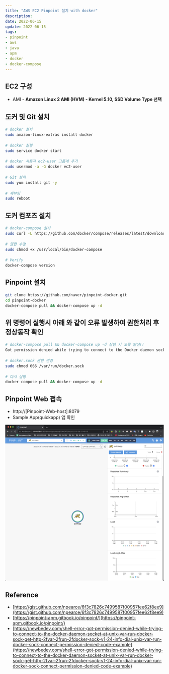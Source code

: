 ```yaml
---
title: "AWS EC2 Pinpoint 설치 with docker"
description:
date: 2022-06-15
update: 2022-06-15
tags:
- pinpoint
- aws
- java
- apm
- docker
- docker-compose
--- 
```


## EC2 구성
* AMI - **Amazon Linux 2 AMI (HVM) - Kernel 5.10, SSD Volume Type 선택**

## 도커 및 Git 설치

```bash
# docker 설치
sudo amazon-linux-extras install docker

# docker 실행
sudo service docker start

# docker 사용자 ec2-user 그룹에 추가
sudo usermod -a -G docker ec2-user

# Git 설치
sudo yum install git -y

# 재부팅
sudo reboot
```

## 도커 컴포즈 설치

```bash
# docker-compose 설치
sudo curl -L https://github.com/docker/compose/releases/latest/download/docker-compose-$(uname -s)-$(uname -m) -o /usr/local/bin/docker-compose

# 권한 수정
sudo chmod +x /usr/local/bin/docker-compose

# Verify
docker-compose version
```

## Pinpoint 설치

```bash
git clone https://github.com/naver/pinpoint-docker.git
cd pinpoint-docker
docker-compose pull && docker-compose up -d
```

## 위 명령어 실행시 아래 와 같이 오류 발생하여 권한처리 후 정상동작 확인

```bash
# docker-compose pull && docker-compose up -d 실행 시 오류 발생!!
Got permission denied while trying to connect to the Docker daemon socket at unix:///var/run/docker.sock: Get "http://%2Fvar%2Frun%2Fdocker.sock/v1.24/info": dial unix /var/run/docker.sock: connect: permission denied

# docker.sock 권한 변경
sudo chmod 666 /var/run/docker.sock

# 다시 실행
docker-compose pull && docker-compose up -d
```

## Pinpoint Web 접속

- http://[Pinpoint-Web-host]:8079
- Sample App(quickapp) 앱 확인

![pinpoint-demo](images/demo.png)

## Reference
* [https://gist.github.com/npearce/6f3c7826c7499587f00957fee62f8ee9](https://gist.github.com/npearce/6f3c7826c7499587f00957fee62f8ee9)
* [https://pinpoint-apm.gitbook.io/pinpoint/](https://pinpoint-apm.gitbook.io/pinpoint/)
* [https://newbedev.com/shell-error-got-permission-denied-while-trying-to-connect-to-the-docker-daemon-socket-at-unix-var-run-docker-sock-get-http-2fvar-2frun-2fdocker-sock-v1-24-info-dial-unix-var-run-docker-sock-connect-permission-denied-code-example](https://newbedev.com/shell-error-got-permission-denied-while-trying-to-connect-to-the-docker-daemon-socket-at-unix-var-run-docker-sock-get-http-2fvar-2frun-2fdocker-sock-v1-24-info-dial-unix-var-run-docker-sock-connect-permission-denied-code-example)